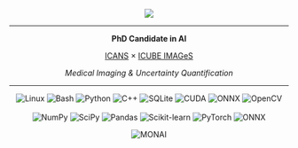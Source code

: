 <p align="center">
<img src="https://github-readme-stats.vercel.app/api?username=Kirscher&rank_icon=github&show_icons=true&hide_border=true">
</p>

<hr/>
<p align="center"><strong>PhD Candidate in AI</strong></p>
<p align="center">
  <a href="https://www.icans.eu/en/">ICANS</a> × 
  <a href="https://images.icube.unistra.fr/en/index.php/Home">ICUBE IMAGeS</a>
</p>
<p align="center"><em>Medical Imaging & Uncertainty Quantification</em></p>
<hr/>

<p align="center">
  <!-- General / Tools -->
  <img alt="Linux"   src="https://img.shields.io/badge/-Linux?style=for-the-badge&logo=linux&logoColor=black&color=white" />
  <img alt="Bash"    src="https://img.shields.io/badge/-Shell?style=for-the-badge&logo=gnu-bash&logoColor=black&color=white" />
  <img alt="Python"  src="https://img.shields.io/badge/-Python?style=for-the-badge&logo=python&logoColor=black&color=white" />
  <img alt="C++"     src="https://img.shields.io/badge/-C++?style=for-the-badge&logo=c%2B%2B&logoColor=black&color=white" />
  <img alt="SQLite"  src="https://img.shields.io/badge/-SQLite?style=for-the-badge&logo=sqlite&logoColor=black&color=white" />
  <img alt="CUDA"    src="https://img.shields.io/badge/-CUDA?style=for-the-badge&logo=nvidia&logoColor=black&color=white" />
  <img alt="ONNX"    src="https://img.shields.io/badge/-ONNX?style=for-the-badge&logo=onnx&logoColor=black&color=white" />
  <img alt="OpenCV"  src="https://img.shields.io/badge/-OpenCV?style=for-the-badge&logo=opencv&logoColor=black&color=white" />
  <br/><br/>
  <!-- Python Libraries -->
  <img alt="NumPy"        src="https://img.shields.io/badge/-NumPy?style=for-the-badge&logo=numpy&logoColor=black&color=white" />
  <img alt="SciPy"        src="https://img.shields.io/badge/-SciPy?style=for-the-badge&logo=scipy&logoColor=black&color=white" />
  <img alt="Pandas"       src="https://img.shields.io/badge/-Pandas?style=for-the-badge&logo=pandas&logoColor=black&color=white" />
  <img alt="Scikit-learn" src="https://img.shields.io/badge/-Scikit--learn?style=for-the-badge&logo=scikit-learn&logoColor=black&color=white" />
  <img alt="PyTorch"      src="https://img.shields.io/badge/-PyTorch?style=for-the-badge&logo=pytorch&logoColor=black&color=white" />
  <img alt="ONNX"         src="https://img.shields.io/badge/-ONNX?style=for-the-badge&logo=onnx&logoColor=black&color=white" />
</p>

<p align="center">
  <img alt="MONAI" src="https://img.shields.io/badge/Contributor-Project--MONAI-brightgreen?style=flat&logo=github">
</p>
